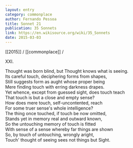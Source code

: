 ```yaml
---
layout: entry
category: commonplace
author: Fernando Pessoa
title: Sonnet 21
publication: 35 Sonnets
link: https://en.wikisource.org/wiki/35_Sonnets
date: 2015-03-03
---
```


[[2015]] / [[commonplace]] / 

XXI. 

Thought was born blind, but Thought knows what is seeing.
<br>Its careful touch, deciphering forms from shapes,
<br>Still suggests form as aught whose proper being
<br>Mere finding touch with erring darkness drapes.
<br>Yet whence, except from guessed sight, does touch teach
<br>That touch is but a close and empty sense?
<br>How does mere touch, self-uncontented, reach
<br>For some truer sense's whole intelligence?
<br>The thing once touched, if touch be now omitted,
<br>Stands yet in memory real and outward known,
<br>So the untouching memory of touch is fitted
<br>With sense of a sense whereby far things are shown
<br>So, by touch of untouching, wrongly aright,
<br>Touch' thought of seeing sees not things but Sight. 